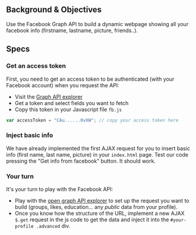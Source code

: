 ## Background & Objectives
Use the Facebook Graph API to build a dynamic webpage showing all your facebook info (firstname, lastname, picture, friends..).

## Specs

### Get an access token

First, you need to get an access token to be authenticated (with your Facebook account) when you request the API:

- Visit the [Graph API explorer](https://developers.facebook.com/tools/explorer/)
- Get a token and select fields you want to fetch
- Copy this token in your Javascript file `fb.js`

```javascript
var accessToken = "CAu......0vXW"; // copy your access token here
```

### Inject basic info

We have already implemented the first AJAX request for you to insert basic info (first name, last name, picture) in your `index.html` page. Test our code pressing the "Get info from facebook" button. It should work.

### Your turn

It's your turn to play with the Facebook API:

- Play with the [open graph API explorer](https://developers.facebook.com/tools/explorer/) to set up the request you want to build (groups, likes, education... any *public* data from your profile).
- Once you know how the structure of the URL, implement a new AJAX `$.get` request in the js code to get the data and inject it into the `#your-profile .advanced` div.


